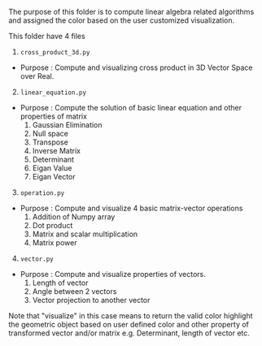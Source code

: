 The purpose of this folder is to compute linear algebra related algorithms and assigned the color based on the user customized visualization.

This folder have 4 files
1.  `cross_product_3d.py`
-   Purpose : Compute and visualizing cross product in 3D Vector Space over Real.
2.  `linear_equation.py`
-   Purpose : Compute the solution of basic linear equation and other properties of matrix
    1.  Gaussian Elimination
    2.  Null space
    3.  Transpose
    4.  Inverse Matrix
    5.  Determinant
    6.  Eigan Value
    7.  Eigan Vector
3.  `operation.py`
-   Purpose : Compute and visualize 4 basic matrix-vector operations
    1.  Addition of Numpy array
    2.  Dot product
    3.  Matrix and scalar multiplication
    4.  Matrix power
4.  `vector.py`
-   Purpose : Compute and visualize properties of vectors.
    1.  Length of vector
    2.  Angle between 2 vectors
    3.  Vector projection to another vector

Note that "visualize" in this case means to return the valid color highlight the geometric object based on user defined color and other property of transformed vector and/or matrix e.g. Determinant, length of vector etc. 
